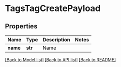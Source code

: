 # TagsTagCreatePayload

## Properties
Name | Type | Description | Notes
------------ | ------------- | ------------- | -------------
**name** | **str** | Name | 

[[Back to Model list]](../README.md#documentation-for-models) [[Back to API list]](../README.md#documentation-for-api-endpoints) [[Back to README]](../README.md)


